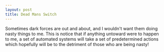 ```yaml
---
layout: post
title: Dead Mans Switch
---
```


Sometimes dark forces are out and about, and I wouldn't want them doing nasty things to me.   This is notice that if anything untoward were to happen to me, a set of automated systems will take a set of predetermined actions which hopefully will be to the detriment of those who are being nasty!
